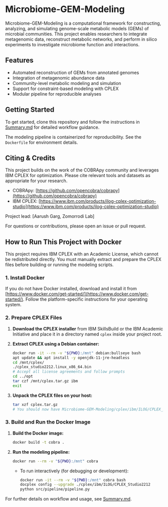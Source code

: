# Microbiome-GEM-Modeling

Microbiome-GEM-Modeling is a computational framework for constructing, analyzing, and simulating genome-scale metabolic models (GEMs) of microbial communities. This project enables researchers to integrate metagenomic data, reconstruct metabolic networks, and perform in silico experiments to investigate microbiome function and interactions.

## Features

- Automated reconstruction of GEMs from annotated genomes
- Integration of metagenomic abundance data
- Community-level metabolic modeling and simulation
- Support for constraint-based modeling with CPLEX
- Modular pipeline for reproducible analyses

## Getting Started

To get started, clone this repository and follow the instructions in [Summary.md](./Summary.md) for detailed workflow guidance.

The modeling pipeline is containerized for reproducibility. See the `Dockerfile` for environment details.

## Citing & Credits

This project builds on the work of the COBRApy community and leverages IBM CPLEX for optimization. Please cite relevant tools and datasets as appropriate for your research.

- COBRApy: [https://github.com/opencobra/cobrapy](https://github.com/opencobra/cobrapy)
- IBM CPLEX: [https://www.ibm.com/products/ilog-cplex-optimization-studio](https://www.ibm.com/products/ilog-cplex-optimization-studio)

Project lead: [Aarush Garg, Zomorrodi Lab]

For questions or contributions, please open an issue or pull request.

## How to Run This Project with Docker

This project requires IBM CPLEX with an Academic License, which cannot be redistributed directly. You must manually extract and prepare the CPLEX files before building or running the modeling scripts.

### 1. Install Docker

If you do not have Docker installed, download and install it from [https://www.docker.com/get-started/](https://www.docker.com/get-started/). Follow the platform-specific instructions for your operating system.

### 2. Prepare CPLEX Files

1. **Download the CPLEX installer** from IBM SkillsBuild or the IBM Academic Initiative and place it in a directory named `cplex` inside your project root.

2. **Extract CPLEX using a Debian container:**
    ```bash
    docker run -it --rm -v "${PWD}:/mnt" debian:bullseye bash
    apt update && apt install -y openjdk-11-jre-headless
    cd /mnt/cplex/
    ./cplex_studio2212.linux_x86_64.bin
    # Accept all license agreements and follow prompts
    cd ../opt
    tar czf /mnt/cplex.tar.gz ibm
    exit
    ```

3. **Unpack the CPLEX files on your host:**
    ```bash
    tar xzf cplex.tar.gz
    # You should now have Microbiome-GEM-Modeling/cplex/ibm/ILOG/CPLEX_Studio2212
    ```

### 3. Build and Run the Docker Image

1. **Build the Docker image:**
    ```bash
    docker build -t cobra .
    ```

2. **Run the modeling pipeline:**
    ```bash
    docker run --rm -v "${PWD}:/mnt" cobra
    ```

   - To run interactively (for debugging or development):
     ```bash
     docker run -it --rm -v "${PWD}:/mnt" cobra bash
     docplex config --upgrade ./cplex/ibm/ILOG/CPLEX_Studio2212
     python src/pipeline/pipeline.py
     ```

For further details on workflow and usage, see [Summary.md](./Summary.md).



